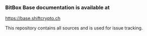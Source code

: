 ### BitBox Base documentation is available at

https://base.shiftcrypto.ch

This repository contains all sources and is used for issue tracking.